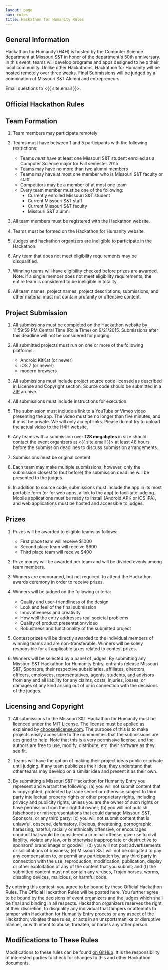 ```yaml
---
layout: page
nav: rules
title: Hackathon for Humanity Rules
---
```


## General Information

Hackathon for Humanity (H4H) is hosted by the Computer Science department at Missouri S&T in honor of the department's 50th anniversary. In this event, teams will develop programs and apps designed to help their local community. Unlike other Hackathons, Hackathon for Humanity will be hosted remotely over three weeks. Final Submissions will be  judged by a combination of Missouri S&T Alumni and entrepreneurs.

Email questions to <{{ site.email }}>.

## Official Hackathon Rules

## Team Formation

1.  Team members may participate remotely

2.  Teams must have between 1 and 5 participants with the following restrictions:
    - Teams *must* have at least one Missouri S&T student enrolled as a Computer Science major for Fall semester 2015
    - Teams may have no more than two alumni members
    - Teams may have at most one member who is Missouri S&T faculty or staff
    - Competitors may be a member of at most one team
    - Every team member must be one of the following:
        - Currently enrolled Missouri S&T student
        - Current Missouri S&T staff
        - Current Missouri S&T faculty
        - Missouri S&T alumni

3.  All team members must be registered with the Hackathon website.

4.  Teams must be formed on the Hackathon for Humanity website.

5.  Judges and hackathon organizers are ineligible to participate in  the Hackathon.

6.  Any team that does not meet eligibility requirements may be disqualified.

7.  Winning teams will have eligibility checked before prizes are awarded. Note: if a single member does not meet eligibility requirements, the entire team is considered to be ineligible in totality.

8.  All team names, project names, project descriptions, submissions, and other material must not contain profanity or offensive content.

## Project Submission

1.  All submissions must be completed on the Hackathon website by 11:59:59 PM Central Time (Rolla Time) on 9/21/2015. Submissions after this deadline will not be considered for judging.

2.  All submitted projects must run on one or more of the following platforms:
    - Android KitKat (or newer)
    - iOS 7 (or newer)
    - modern browsers

3.  All submissions must include project source code licensed as described in License and Copyright section. Source code should be submitted in a [ZIP](https://en.wikipedia.org/wiki/Zip_(file_format)) archive.

3.  All submissions must include instructions for execution.

4.  The submission must include a link to a YouTube or Vimeo video presenting the app. The video must be no longer than five minutes, and it must be private. We will only accept links. Please do not try to upload the actual video to the H4H website.

4.  Any teams with a submission over **128 megabytes** in size should contact the event organizers at <{{ site.email }}> at least 48 hours before the submission deadlines to discuss submission arrangements.

5.  Submissions must be original content

6.  Each team may make multiple submissions; however, only the submission closest to (but before) the submission deadline will be presented to the judges.

7. In addition to source code, submissions must include the app in its most portable form (or for web apps, a link to the app) to facilitate judging. Mobile applications must be ready to install (Android APK or iOS IPA), and web applications must be hosted and accessible to judges.


## Prizes

1.  Prizes will be awarded to eligible teams as follows:
    - First place team will receive  $1000
    - Second place team will receive $600
    - Third place team will receive  $400

2.  Prize money will be awarded per team and will be divided evenly among team members.

3.  Winners are encouraged, but not required, to attend the Hackathon awards ceremony in order to receive prizes.

4.  Winners will be judged on the following criteria:
    - Quality and user-friendliness of the design
    - Look and feel of the final submission
    - Innovativeness and creativity
    - How well the entry addresses real societal problems
    - Quality of product presentation/video
    - Robustness and functionality of the submitted project

5.  Contest prizes will be directly awarded to the individual members of winning teams and are non-transferable. Winners will be solely responsible for all applicable taxes related to contest prizes.

6.  Winners will be selected by a panel of judges. By submitting any Missouri S&T Hackathon for Humanity Entry, entrants release Missouri S&T, Sponsors, their respective subsidiaries, affiliates, directors, officers, employees, representatives, agents, students, and advisors from any and all liability for any claims, costs, injuries, losses, or damages of any kind arising out of or in connection with the decisions of the judges.

## Licensing and Copyright

1.  All submissions to the Missouri S&T Hackathon for Humanity must be licenced under the [MIT License](http://choosealicense.com/licenses/mit/). The license must be applied as explained by [choosealicense.com](http://choosealicense.com/licenses/mit/). The purpose of this is to make projects easily accessible to the communities that the submissions are designed to help. Note that this is a very permissive license, and the authors are free to use, modify, distribute, etc. their software as they see fit.

2.  Teams will have the option of making their project ideas public or private until judging. If any team publicizes their idea, they understand that other teams may develop on a similar idea and present it as their own.

3.  By submitting a Missouri S&T Hackathon for Humanity Entry you represent and warrant the following: (a) you will not submit content that is copyrighted, protected by trade secret or otherwise subject to third party intellectual property rights or other proprietary rights, including privacy and publicity rights, unless you are the owner of such rights or have permission from their rightful owner; (b) you will not publish falsehoods or misrepresentations that could damage Missouri S&T, Sponsors, or any third party; (c) you will not submit content that is unlawful, obscene, defamatory, libelous, threatening, pornographic, harassing, hateful, racially or ethnically offensive, or encourages conduct that would be considered a criminal offense, give rise to civil liability, violate any law, or is otherwise inappropriate or destructive to sponsors' brand image or goodwill; (d) you will not post advertisements or solicitations of business; (e) Missouri S&T will not be obligated to pay any compensation to, or permit any participation by, any third party in connection with the use, reproduction, modification, publication, display or other exploitation of any of the content that you submit; and (f) the submitted content must not contain any viruses, Trojan horses, worms, disabling devices, malicious, or harmful code.

By entering this contest, you agree to be bound by these Official Hackathon Rules. The Official Hackathon Rules will be posted here. You further agree to be bound by the decisions of event organizers and the judges which shall be final and binding in all respects. Hackathon organizers reserves the right, at their discretion, to disqualify any individual that tampers or attempts to tamper with Hackathon for Humanity Entry process or any aspect of the Hackathon; violates these rules; or acts in an unsportsmanlike or disruptive manner, or with intent to abuse, threaten, or harass any other person.

## Modifications to These Rules

Modifications to these rules can be found
[on GitHub](https://github.com/cmpsci-goldnjub/info/commits/master/rules.md). It
is the responsibility of interested parties to check for changes to
this and other Hackathon documents.


<!-- Emacs spell checking exceptions. -->
<!--  LocalWords:  H4H Hackathon th
 -->
